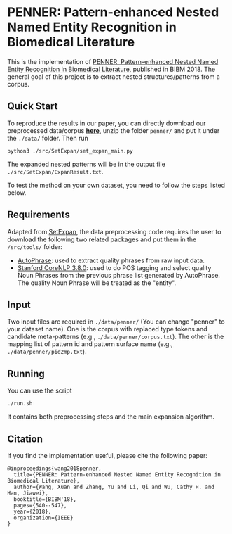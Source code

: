 # PENNER: Pattern-enhanced Nested Named Entity Recognition in Biomedical Literature

This is the implementation of [PENNER: Pattern-enhanced Nested Named Entity Recognition in Biomedical Literature](), published in BIBM 2018. The general goal of this project is to extract nested structures/patterns from a corpus.

## Quick Start
To reproduce the results in our paper, you can directly download our preprocessed data/corpus **[here](https://drive.google.com/file/d/1fGUZ_OI_iAlmpsdi1O1Dq3HvTavAu-NJ/view?usp=sharing)**, unzip the folder ```penner/``` and put it under the ```./data/``` folder. Then run
```
python3 ./src/SetExpan/set_expan_main.py
```
The expanded nested patterns will be in the output file ```./src/SetExpan/ExpanResult.txt```.

To test the method on your own dataset, you need to follow the steps listed below.

## Requirements
Adapted from [SetExpan](https://github.com/mickeystroller/SetExpan), the data preprocessing code requires the user to download the following two related packages and put them in the ```/src/tools/``` folder:

* [AutoPhrase](https://github.com/shangjingbo1226/AutoPhrase): used to extract quality phrases from raw input data.
* [Stanford CoreNLP 3.8.0](https://stanfordnlp.github.io/CoreNLP/history.html): used to do POS tagging and select quality Noun Phrases from the previous phrase list generated by AutoPhrase. The quality Noun Phrase will be treated as the "entity".

## Input
Two input files are required in ```./data/penner/``` (You can change "penner" to your dataset name). One is the corpus with replaced type tokens and candidate meta-patterns (e.g., ```./data/penner/corpus.txt```). The other is the mapping list of pattern id and pattern surface name (e.g., ```./data/penner/pid2mp.txt```).

## Running
You can use the script
```
./run.sh
```
It contains both preprocessing steps and the main expansion algorithm.

## Citation
If you find the implementation useful, please cite the following paper:
```
@inproceedings{wang2018penner,
  title={PENNER: Pattern-enhanced Nested Named Entity Recognition in Biomedical Literature},
  author={Wang, Xuan and Zhang, Yu and Li, Qi and Wu, Cathy H. and Han, Jiawei},
  booktitle={BIBM'18},
  pages={540--547},
  year={2018},
  organization={IEEE}
}
```
